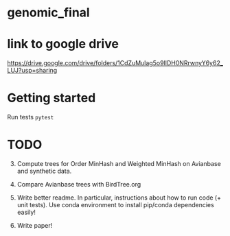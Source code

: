 # genomic_final

# link to google drive 
https://drive.google.com/drive/folders/1CdZuMulag5o9lIDH0NRrwnyY6y62_LUJ?usp=sharing


# Getting started
Run tests
`pytest`


# TODO 

3. Compute trees for Order MinHash and Weighted MinHash on Avianbase and synthetic data.

4. Compare Avianbase trees with BirdTree.org

5. Write better readme. In particular, instructions about how to run code (+ unit tests).
 Use conda environment to install pip/conda dependencies easily!

6. Write paper!
